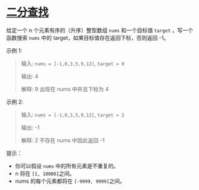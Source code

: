 # [二分查找](https://leetcode.cn/problems/binary-search)

给定一个 n 个元素有序的（升序）整型数组 `nums` 和一个目标值 `target`  ，写一个函数搜索 `nums` 中的 target，如果目标值存在返回下标，否则返回 -1。


示例 1:

> 输入: `nums = [-1,0,3,5,9,12]`, `target = 9`
> 
> 输出: 4
> 
> 解释: 9 出现在 nums 中并且下标为 4

示例 2:

> 输入: `nums = [-1,0,3,5,9,12]`, `target = 2`
> 
> 输出: -1
> 
> 解释: 2 不存在 nums 中因此返回 -1
 

提示：

- 你可以假设 `nums` 中的所有元素是不重复的。
- n 将在 `[1, 10000]`之间。
- nums 的每个元素都将在 `[-9999, 9999]`之间。